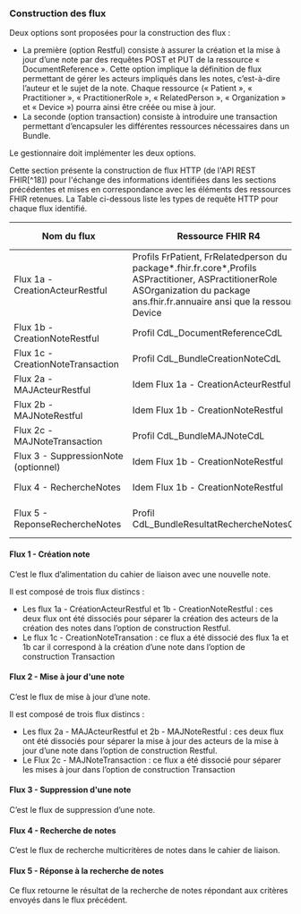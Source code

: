 ### Construction des flux

Deux options sont proposées pour la construction des flux :

* La première (option Restful) consiste à assurer la création et la mise à jour d’une note par des requêtes POST et PUT de la ressource « DocumentReference ». Cette option implique la définition de flux permettant de gérer les acteurs impliqués dans les notes, c’est-à-dire l’auteur et le sujet de la note. Chaque ressource (« Patient », « Practitioner », « PractitionerRole », « RelatedPerson », « Organization » et « Device ») pourra ainsi être créée ou mise à jour.
* La seconde (option transaction) consiste à introduire une transaction permettant d’encapsuler les différentes ressources nécessaires dans un Bundle.

Le gestionnaire doit implémenter les deux options.

Cette section présente la construction de flux HTTP (de l'API REST FHIR[^18]) pour l'échange des informations identifiées dans les sections précédentes et mises en correspondance avec les éléments des ressources FHIR retenues. La Table ci-dessous liste les types de requête HTTP pour chaque flux identifié.

| Nom du flux                     | Ressource FHIR R4                    | Requête http     |
| ------------------------------- | ------------------------------------ | ---------------- |
| Flux 1a - CreationActeurRestful | Profils FrPatient, FrRelatedperson du package*.fhir.fr.core*,Profils ASPractitioner, ASPractitionerRole ASOrganization du package ans.fhir.fr.annuaire ansi que la ressource Device           | HTTP POST     |
| Flux 1b - CreationNoteRestful   | Profil CdL_DocumentReferenceCdL      | HTTP POST        |
| Flux 1c - CreationNoteTransaction | Profil CdL_BundleCreationNoteCdL   | HTTP POST        |
| Flux 2a - MAJActeurRestful      | Idem Flux 1a - CreationActeurRestful | HTTP PUT         |
| Flux 2b - MAJNoteRestful        | Idem Flux 1b - CreationNoteRestful   | HTTP PUT         |
| Flux 2c - MAJNoteTransaction    | Profil CdL_BundleMAJNoteCdL          | HTTP POST        |
| Flux 3 - SuppressionNote (optionnel) | Idem Flux 1b - CreationNoteRestful | HTTP DELETE   |
| Flux 4 - RechercheNotes         | Idem Flux 1b - CreationNoteRestful   | HTTP GET         |
| Flux 5 - ReponseRechercheNotes  | Profil CdL_BundleResultatRechercheNotesCdL | Réponse à la requête  |

#### Flux 1 - Création note

C’est le flux d’alimentation du cahier de liaison avec une nouvelle note.

Il est composé de trois flux distincs :

* Les flux 1a - CréationActeurRestful et 1b - CreationNoteRestful : ces deux flux ont été dissociés pour séparer la création des acteurs de la création des notes dans l’option de construction Restful.
* Le flux 1c - CreationNoteTransation : ce flux a été dissocié des flux 1a et 1b car il correspond à la création d’une note dans l’option de construction Transaction

#### Flux 2 - Mise à jour d'une note

C’est le flux de mise à jour d’une note.

Il est composé de trois flux distincs :

* Les flux 2a - MAJActeurRestful et 2b - MAJNoteRestful : ces deux flux ont été dissociés pour séparer la mise à jour des acteurs de la mise à jour d’une note dans l’option de construction Restful.
* Le Flux 2c - MAJNoteTransaction : ce flux a été dissocié pour séparer les mises à jour dans l’option de construction Transaction

#### Flux 3 - Suppression d'une note

C’est le flux de suppression d’une note.

#### Flux 4 - Recherche de notes

C’est le flux de recherche multicritères de notes dans le cahier de liaison.

#### Flux 5 - Réponse à la recherche de notes

Ce flux retourne le résultat de la recherche de notes répondant aux critères envoyés dans le flux précédent.